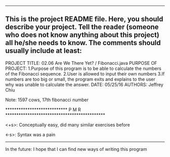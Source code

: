 ------------------------------------------------------------------------
This is the project README file. Here, you should describe your project.
Tell the reader (someone who does not know anything about this project)
all he/she needs to know. The comments should usually include at least:
------------------------------------------------------------------------
PROJECT TITLE: 02.06 Are We There Yet? / Fibonacci.java
PURPOSE OF PROJECT: 
1.Purpose of this program is to be able to calculate the numbers of the Fibonacci sequence.
2.User is allowed to input their own numbers
3.If numbers are too big or small, the program exits and explains to the user why
was unable to calculate the answer.
DATE: 05/25/16
AUTHORS: Jeffrey Chiu

Note: 
1597 cows, 17th fibonacci number


**************************** P M R *********************************************
 
<+s>: Conceptually easy, did many similar exercises before
      
<-s>: Syntax was a pain
           
*******************************************************************************
In the future: I hope that I can find new ways of writing this program
